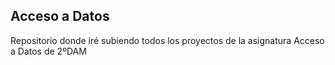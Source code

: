 ## Acceso a Datos

Repositorio donde iré subiendo todos los proyectos de la asignatura Acceso a Datos de 2ºDAM
